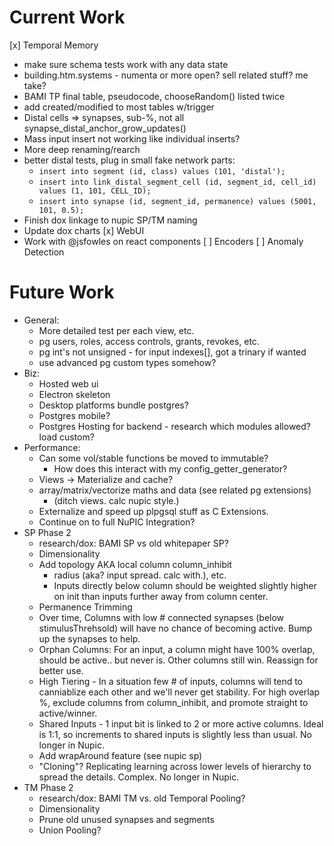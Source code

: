 # Current Work

[x] Temporal Memory
  * make sure schema tests work with any data state
  * building.htm.systems - numenta or more open? sell related stuff? me take?
  * BAMI TP final table, pseudocode, chooseRandom() listed twice
  * add created/modified to most tables w/trigger
  * Distal cells => synapses, sub-%, not all synapse_distal_anchor_grow_updates()
  * Mass input insert not working like individual inserts?
  * More deep renaming/rearch
  * better distal tests, plug in small fake network parts:
    * `insert into segment (id, class) values (101, 'distal');`
    * `insert into link_distal_segment_cell (id, segment_id, cell_id) 
        values (1, 101, CELL_ID);`
    * `insert into synapse (id, segment_id, permanence) values (5001, 101, 0.5);`
  * Finish dox linkage to nupic SP/TM naming
  * Update dox charts
[x] WebUI
  * Work with @jsfowles on react components
[ ] Encoders
[ ] Anomaly Detection

# Future Work

* General:
  * More detailed test per each view, etc.
  * pg users, roles, access controls, grants, revokes, etc.
  * pg int's not unsigned - for input indexes[], got a trinary if wanted
  * use advanced pg custom types somehow?  
* Biz:
  * Hosted web ui
  * Electron skeleton
  * Desktop platforms bundle postgres?
  * Postgres mobile?
  * Postgres Hosting for backend - research which modules allowed? load custom?
* Performance: 
  * Can some vol/stable functions be moved to immutable?
    * How does this interact with my config_getter_generator?
  * Views -> Materialize and cache?
  * array/matrix/vectorize maths and data (see related pg extensions)
    * (ditch views. calc nupic style.)
  * Externalize and speed up plpgsql stuff as C Extensions.
  * Continue on to full NuPIC Integration?
* SP Phase 2
  * research/dox: BAMI SP vs old whitepaper SP?
  * Dimensionality
  * Add topology AKA local column column_inhibit 
    * radius (aka? input spread. calc with.), etc.
    * Inputs directly below column should be weighted slightly higher on init
      than inputs further away from column center.
  * Permanence Trimming
  * Over time, Columns with low # connected synapses (below stimulusThrehsold)
    will have no chance of becoming active.  Bump up the synapses to help. 
  * Orphan Columns: For an input, a column might have 100% overlap, should
    be active.. but never is. Other columns still win. Reassign for better use.
  * High Tiering - In a situation few # of inputs, columns will tend to 
    canniablize each other and we'll never get stability. For high overlap %,
    exclude columns from column_inhibit, and promote straight to active/winner.
  * Shared Inputs - 1 input bit is linked to 2 or more active columns.
    Ideal is 1:1, so increments to shared inputs is slightly less than usual.
    No longer in Nupic.
  * Add wrapAround feature (see nupic sp)
  * "Cloning"? Replicating learning across lower levels of hierarchy to spread
    the details. Complex. No longer in Nupic.
* TM Phase 2
  * research/dox: BAMI TM vs. old Temporal Pooling?
  * Dimensionality
  * Prune old unused synapses and segments
  * Union Pooling? 

